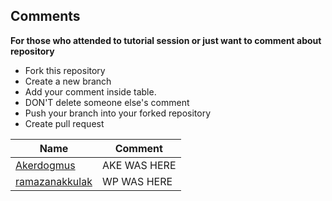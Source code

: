 ## Comments

**For those who attended to tutorial session or just want to comment about repository**

- Fork this repository
-  Create a new branch
-  Add your comment inside table. 
-  DON'T delete someone else's comment 
-  Push your branch into your forked repository
-  Create pull request



| Name      | Comment |
| ----------- | ----------- |
| [Akerdogmus](https://github.com/Akerdogmus) | AKE WAS HERE |
| [ramazanakkulak](https://github.com/ramazanakkulak) | WP WAS HERE |